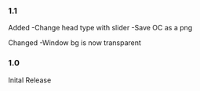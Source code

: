 ### 1.1
Added
-Change head type with slider
-Save OC as a png

Changed
-Window bg is now transparent

### 1.0
Inital Release